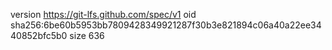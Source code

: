 version https://git-lfs.github.com/spec/v1
oid sha256:6be60b5953bb7809428349921287f30b3e821894c06a40a22ee3440852bfc5b0
size 636
